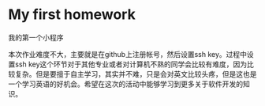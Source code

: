 # My first homework
我的第一个小程序


本次作业难度不大，主要就是在github上注册帐号，然后设置ssh key。过程中设置ssh key这个环节对于其他专业或者对计算机不熟的同学会比较有难度，因为比较复杂。但是要擅于自主学习，其实并不难，只是会对英文比较头疼，但是这也是一个学习英语的好机会。希望在这次的活动中能够学习到更多关于软件开发的知识。
